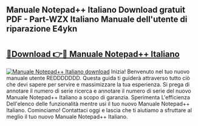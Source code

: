 ## Manuale Notepad++ Italiano Download gratuit PDF - Part-WZX Italiano Manuale dell'utente di riparazione E4ykn

# <h2><a href="http://df9lkug.blite.top/?on=Manuale+Notepad%2b%2b+Italiano">🔗Download 👉🔴 Manuale Notepad++ Italiano</a></h2>

[![Manuale Notepad++ Italiano download](https://i.imgur.com/lujVjoI.png)](http://df9lkug.blite.top/?on=Manuale+Notepad%2b%2b+Italiano)
Inizia! Benvenuto nel tuo nuovo manuale utente REDDDDDDD. Questa guida ti guiderà attraverso tutto ciò che devi sapere per servire e massimizzare la tua esperienza. Si prega di annotare il numero di serie ricerca e annotare il numero di serie del nuovo Manuale Notepad++ Italiano a scopo di garanzia. Sperimenta L'efficienza Dell'elenco delle funzionalità mentre usi il tuo nuovo Manuale Notepad++ Italiano. Cominciamo! Contattaci oggi e lascia che ti aiutiamo a sfruttare al meglio il tuo nuovo Manuale Notepad++ Italiano.
